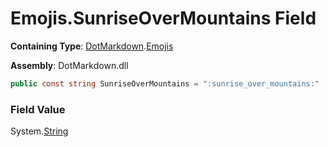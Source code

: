 # Emojis\.SunriseOverMountains Field

**Containing Type**: [DotMarkdown](../../README.md)\.[Emojis](../README.md)

**Assembly**: DotMarkdown\.dll

```csharp
public const string SunriseOverMountains = ":sunrise_over_mountains:"
```

### Field Value

System\.[String](https://docs.microsoft.com/en-us/dotnet/api/system.string)